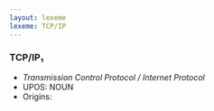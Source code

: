 ```yaml
---
layout: lexeme
lexeme: TCP/IP
---
```


###  TCP/IP₁

* _Transmission Control Protocol / Internet Protocol_
* UPOS:  NOUN
* Origins: 

